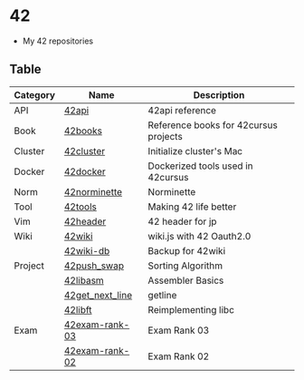 # 42
- My 42 repositories

## Table

| Category | Name                                                             | Description                           |
|----------|------------------------------------------------------------------|---------------------------------------|
| API      | [42api](https://github.com/solareenlo/42api)                     | 42api reference                       |
| Book     | [42books](https://github.com/solareenlo/42books)                 | Reference books for 42cursus projects |
| Cluster  | [42cluster](https://github.com/solareenlo/42cluster)             | Initialize cluster's Mac              |
| Docker   | [42docker](https://github.com/solareenlo/42docker)               | Dockerized tools used in 42cursus     |
| Norm     | [42norminette](https://github.com/solareenlo/42norminette)       | Norminette                            |
| Tool     | [42tools](https://github.com/solareenlo/42tools)                 | Making 42 life better                 |
| Vim      | [42header](https://github.com/solareenlo/42header)               | 42 header for jp                      |
| Wiki     | [42wiki](https://github.com/solareenlo/42wiki)                   | wiki.js with 42 Oauth2.0              |
|          | [42wiki-db](https://github.com/solareenlo/42wiki-db)             | Backup for 42wiki                     |
| Project  | [42push_swap](https://github.com/solareenlo/42push_swap)         | Sorting Algorithm                     |
|          | [42libasm](https://github.com/solareenlo/42libasm)               | Assembler Basics                      |
|          | [42get_next_line](https://github.com/solareenlo/42get_next_line) | getline                               |
|          | [42libft](https://github.com/solareenlo/42libft)                 | Reimplementing libc                   |
| Exam     | [42exam-rank-03](https://github.com/solareenlo/42exam-rank-03)   | Exam Rank 03                          |
|          | [42exam-rank-02](https://github.com/solareenlo/42exam-rank-02)   | Exam Rank 02                          |
